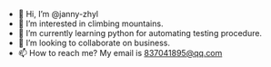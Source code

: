 - 👋 Hi, I’m @janny-zhyl
- 👀 I’m interested in climbing mountains.
- 🌱 I’m currently learning python for automating testing procedure.
- 💞️ I’m looking to collaborate on business.
- 📫 How to reach me? My email is 837041895@qq.com

<!---
janny-zhyl/janny-zhyl is a ✨ special ✨ repository because its `README.md` (this file) appears on your GitHub profile.
You can click the Preview link to take a look at your changes.
--->
